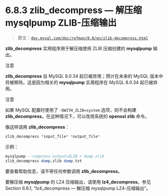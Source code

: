 # 6.8.3 zlib_decompress — 解压缩 mysqlpump ZLIB-压缩输出

> 原文：[`dev.mysql.com/doc/refman/8.0/en/zlib-decompress.html`](https://dev.mysql.com/doc/refman/8.0/en/zlib-decompress.html)

**zlib_decompress** 实用程序用于解压缩使用 ZLIB 压缩创建的 **mysqlpump** 输出。

注意

**zlib_decompress** 自 MySQL 8.0.34 起已被弃用；预计在未来的 MySQL 版本中将被移除。这是因为相关的 **mysqlpump** 实用程序在 MySQL 8.0.34 起已被弃用。

注意

如果 MySQL 配置时使用了 `-DWITH_ZLIB=system` 选项，则不会构建 **zlib_decompress**。在这种情况下，可以改用系统的 **openssl zlib** 命令。

像这样调用 **zlib_decompress**：

```sql
zlib_decompress *input_file* *output_file*
```

示例：

```sql
mysqlpump --compress-output=ZLIB > dump.zlib
zlib_decompress dump.zlib dump.txt
```

要查看帮助信息，请不带任何参数调用 **zlib_decompress**。

要解压缩 **mysqlpump** 的 LZ4 压缩输出，请使用 **lz4_decompress**。参见 Section 6.8.1, “lz4_decompress — 解压缩 mysqlpump LZ4-压缩输出”。
